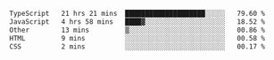 <!--START_SECTION:waka-->

```txt
TypeScript   21 hrs 21 mins  ████████████████████░░░░░   79.60 %
JavaScript   4 hrs 58 mins   ████▓░░░░░░░░░░░░░░░░░░░░   18.52 %
Other        13 mins         ▒░░░░░░░░░░░░░░░░░░░░░░░░   00.86 %
HTML         9 mins          ░░░░░░░░░░░░░░░░░░░░░░░░░   00.58 %
CSS          2 mins          ░░░░░░░░░░░░░░░░░░░░░░░░░   00.17 %
```

<!--END_SECTION:waka-->
